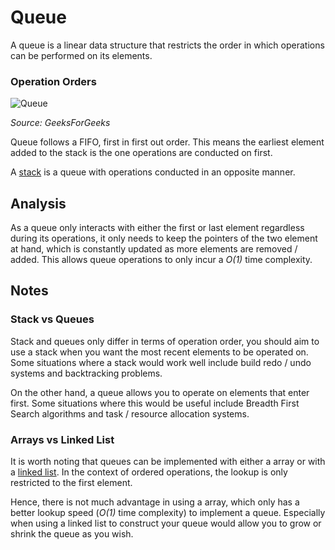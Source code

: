 # Queue

A queue is a linear data structure that restricts the order in which operations can be performed on its elements.

### Operation Orders

![Queue](https://media.geeksforgeeks.org/wp-content/cdn-uploads/20221213113312/Queue-Data-Structures.png)

*Source: GeeksForGeeks*

Queue follows a FIFO, first in first out order.
This means the earliest element
added to the stack is the one operations are conducted on first.

A [stack](../stack/README.md) is a queue with operations conducted in an opposite manner.

## Analysis

As a queue only interacts with either the first or last element regardless during its operations,
it only needs to keep the pointers of the two element at hand, which is constantly updated as more
elements are removed / added. This allows queue operations to only incur a *O(1)* time complexity.

## Notes

### Stack vs Queues

Stack and queues only differ in terms of operation order, you should aim to use a stack when
you want the most recent elements to be operated on.
Some situations where a stack would work well include build redo / undo systems and backtracking problems.

On the other hand, a queue allows you to operate on elements that enter first. Some situations where
this would be useful include Breadth First Search algorithms and task / resource allocation systems.

### Arrays vs Linked List
It is worth noting that queues can be implemented with either a array or with a [linked list](../linkedList/README.md).
In the context of ordered operations, the lookup is only restricted to the first element.

Hence, there is not much advantage in using a array, which only has a better lookup speed (*O(1)* time complexity)
to implement a queue. Especially when using a linked list to construct your queue
would allow you to grow or shrink the queue as you wish.

